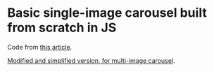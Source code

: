 # Basic single-image carousel built from scratch in JS

Code from [this article](https://medium.com/@marcusmichaels/how-to-build-a-carousel-from-scratch-in-vanilla-js-9a096d3b98c9).

[Modified and simplified version, for multi-image carousel](https://github.com/AkashaRojee/basic-multi-image-carousel).
